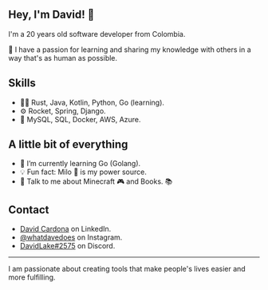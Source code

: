 ## Hey, I'm David! 👋   
I'm a 20 years old software developer from Colombia.

👥 I have a passion for learning and sharing my knowledge with others in a way that's as human as possible.

## Skills
- 👨‍💻 Rust, Java, Kotlin, Python, Go (learning).
- ⚙️ Rocket, Spring, Django.
- 💽 MySQL, SQL, Docker, AWS, Azure.

## A little bit of everything
- 🌱 I’m currently learning Go (Golang).
- 💡 Fun fact: Milo 🥛 is my power source.
- 💬 Talk to me about Minecraft 🎮 and Books. 📚

## Contact
- [David Cardona](https://www.linkedin.com/in/davidlaket/) on LinkedIn.
- [@whatdavedoes](https://www.instagram.com/whatdavedoes/) on Instagram.
- [DavidLake#2575](./) on Discord.

---

I am passionate about creating tools that make people's lives easier and more fulfilling.
